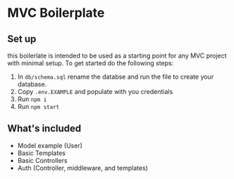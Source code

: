 # MVC Boilerplate

## Set up
this boilerlate is intended to be used as a starting point for any MVC project with minimal setup. To get started do the following steps:
1. In `db/schema.sql` rename the databse and run the file to create your database. 
2. Copy `.env.EXAMPLE` and populate with you credentials
3. Run `npm i`
4. Run `npm start`

## What's included
- Model example (User)
- Basic Templates
- Basic Controllers
- Auth (Controller, middleware, and templates)
